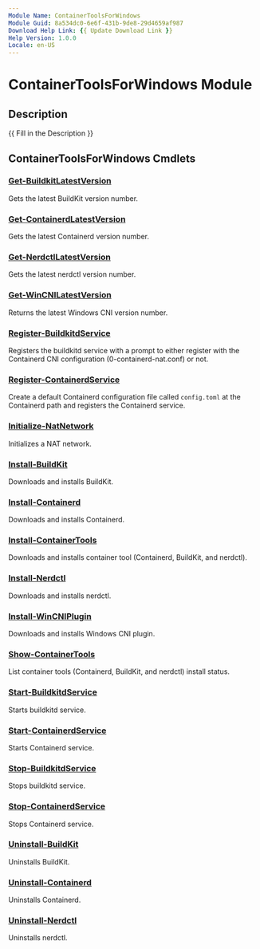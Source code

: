 ```yaml
---
Module Name: ContainerToolsForWindows
Module Guid: 8a534dc0-6e6f-431b-9de8-29d4659af987
Download Help Link: {{ Update Download Link }}
Help Version: 1.0.0
Locale: en-US
---
```


# ContainerToolsForWindows Module

## Description

{{ Fill in the Description }}

## ContainerToolsForWindows Cmdlets

### [Get-BuildkitLatestVersion](Get-BuildkitLatestVersion.md)

Gets the latest BuildKit version number.

### [Get-ContainerdLatestVersion](Get-ContainerdLatestVersion.md)

Gets the latest Containerd version number.

### [Get-NerdctlLatestVersion](Get-NerdctlLatestVersion.md)

Gets the latest nerdctl version number.

### [Get-WinCNILatestVersion](Get-WinCNILatestVersion.md)

Returns the latest Windows CNI version number.

### [Register-BuildkitdService](Register-BuildkitdService.md)

Registers the buildkitd service with a prompt to either register with the Containerd CNI configuration (0-containerd-nat.conf) or not.

### [Register-ContainerdService](Register-ContainerdService.md)

Create a default Containerd configuration file called `config.toml` at the Containerd path and registers the Containerd service.

### [Initialize-NatNetwork](Initialize-NatNetwork.md)

Initializes a NAT network.

### [Install-BuildKit](Install-BuildKit.md)

Downloads and installs BuildKit.

### [Install-Containerd](Install-Containerd.md)

Downloads and installs Containerd.

### [Install-ContainerTools](Install-ContainerTools.md)

Downloads and installs container tool (Containerd, BuildKit, and nerdctl).

### [Install-Nerdctl](Install-Nerdctl.md)

Downloads and installs nerdctl.

### [Install-WinCNIPlugin](Install-WinCNIPlugin.md)

Downloads and installs Windows CNI plugin.

### [Show-ContainerTools](Show-ContainerTools.md)

List container tools (Containerd, BuildKit, and nerdctl) install status.

### [Start-BuildkitdService](Start-BuildkitdService.md)

Starts buildkitd service.

### [Start-ContainerdService](Start-ContainerdService.md)

Starts Containerd service.

### [Stop-BuildkitdService](Stop-BuildkitdService.md)

Stops buildkitd service.

### [Stop-ContainerdService](Stop-ContainerdService.md)

Stops Containerd service.

### [Uninstall-BuildKit](Uninstall-BuildKit.md)

Uninstalls BuildKit.

### [Uninstall-Containerd](Uninstall-Containerd.md)

Uninstalls Containerd.

### [Uninstall-Nerdctl](Uninstall-Nerdctl.md)

Uninstalls nerdctl.
